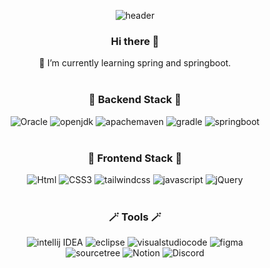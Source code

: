 <div align="center">

![header](https://capsule-render.vercel.app/api?type=Waving&color=timeGradient&height=150&section=header&text=Minjeong's%20Github&fontSize=50)

### Hi there 👋
🌱 I’m currently learning spring and springboot.
<br>
<br>
### 🧶 Backend Stack 🧶
![Oracle](https://img.shields.io/badge/Oracle-F80000?style=flat&logo=Oracle&logoColor=white)
![openjdk](https://img.shields.io/badge/Java-5865F2?style=flat&logo=Java&logoColor=white)
![apachemaven](https://img.shields.io/badge/apachemaven-C71A36?style=flat&logo=apachemaven&logoColor=white)
![gradle](https://img.shields.io/badge/gradle-02303A?style=flat&logo=gradle&logoColor=white)
![springboot](https://img.shields.io/badge/springboot-6DB33F?style=flat&logo=springboot&logoColor=white)
<br>
<br>
### 🎨 Frontend Stack 🎨
![Html](https://img.shields.io/badge/Html-E34F26?style=flat&logo=Html&logoColor=white)
![CSS3](https://img.shields.io/badge/CSS3-1572B6?style=flat&logo=CSS3&logoColor=white)
![tailwindcss](https://img.shields.io/badge/tailwindcss-06B6D4?style=flat&logo=tailwindcss&logoColor=white)
![javascript](https://img.shields.io/badge/javascript-F7DF1E?style=flat&logo=javascript&logoColor=white)
![jQuery](https://img.shields.io/badge/jQuery-0769AD?style=flat&logo=jQuery&logoColor=white)
<br>
<br>
### 🪄 Tools 🪄
![intellij IDEA](https://img.shields.io/badge/intellijidea-000000?style=flat&logo=intellij%20Idea&logoColor=white)
![eclipse](https://img.shields.io/badge/eclipseide-2C2255?style=flat&logo=eclipse&logoColor=white)
![visualstudiocode](https://img.shields.io/badge/visualstudiocode-007ACC?style=flat&logo=visualstudiocode&logoColor=white)
![figma](https://img.shields.io/badge/figma-F24E1E?style=flat&logo=figma&logoColor=white)
<br>
![sourcetree](https://img.shields.io/badge/sourcetree-0052CC?style=flat&logo=sourcetree&logoColor=white)
![Notion](https://img.shields.io/badge/Notion-000000?style=flat&logo=Notion&logoColor=white)
![Discord](https://img.shields.io/badge/Discord-5865F2?style=flat&logo=Discord&logoColor=white)
</div>
